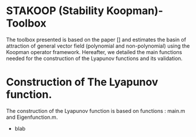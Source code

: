 # STAKOOP (Stability Koopman)-Toolbox
The toolbox presented is based on the paper [] and estimates the basin of attraction of general vector field (polynomial and non-polynomial) using the Koopman operator framework. Hereafter, we detailed the main functions needed for the construction of the Lyapunov functions and its validation. 

# Construction of The Lyapunov function. 
The construction of the Lyapunov function is based on functions : main.m and Eigenfunction.m. 
- blab
